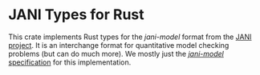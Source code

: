 # JANI Types for Rust

This crate implements Rust types for the *jani-model* format from the [JANI project](https://jani-spec.org/).
It is an interchange format for quantitative model checking problems (but can do much more).
We mostly just the [*jani-model* specification](https://docs.google.com/document/d/1BDQIzPBtscxJFFlDUEPIo8ivKHgXT8_X6hz5quq7jK0/edit) for this implementation.
